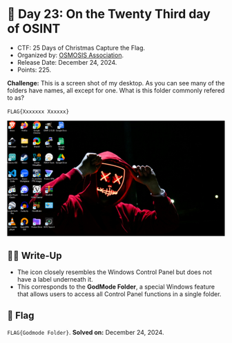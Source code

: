 # 📖 Day 23: On the Twenty Third day of OSINT

- CTF: 25 Days of Christmas Capture the Flag.
- Organized by: [OSMOSIS Association](https://osmosisinstitute.org/).
- Release Date: December 24, 2024.
- Points: 225.

**Challenge:** This is a screen shot of my desktop. As you can see many of the folders have names, all except for one. What is this folder commonly refered to as?

`FLAG{Xxxxxxx Xxxxxx}`

<img src="My_Desktop.png" width="800">

## ✍🏻 Write-Up

- The icon closely resembles the Windows Control Panel but does not have a label underneath it.
- This corresponds to the **GodMode Folder**, a special Windows feature that allows users to access all Control Panel functions in a single folder.

## 🏁 Flag

`FLAG{Godmode Folder}`. **Solved on:** December 24, 2024.